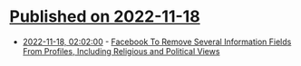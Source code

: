 # [Published on 2022-11-18](index.md)

* [2022-11-18, 02:02:00](https://tech.slashdot.org/story/22/11/17/2349255/facebook-to-remove-several-information-fields-from-profiles-including-religious-and-political-views?utm_source=rss1.0mainlinkanon&utm_medium=feed) - [Facebook To Remove Several Information Fields From Profiles, Including Religious and Political Views](https://tech.slashdot.org/story/22/11/17/2349255/facebook-to-remove-several-information-fields-from-profiles-including-religious-and-political-views?utm_source=rss1.0mainlinkanon&utm_medium=feed)
